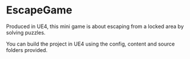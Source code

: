 # EscapeGame

Produced in UE4, this mini game is about escaping from a locked area by solving puzzles.

You can build the project in UE4 using the config, content and source folders provided. 


